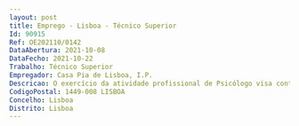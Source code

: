 ```yaml
--- 
layout: post
title: Emprego - Lisboa - Técnico Superior
Id: 90915
Ref: OE202110/0142
DataAbertura: 2021-10-08
DataFecho: 2021-10-22
Trabalho: Técnico Superior
Empregador: Casa Pia de Lisboa, I.P.
Descricao: O exercício da atividade profissional de Psicólogo visa contribuir, através da sua intervenção especializada, para a criação de condições que garantam a adequada satisfação de necessidades físicas, psíquicas, emocionais e sociais das crianças e jovens e o efetivo exercício dos seus direitos, favorecendo a sua integração em contexto sociofamiliar seguro e promovendo a sua educação, bem estar e desenvolvimento integral, alinhada com o enquadramento jurídico legal subjacente, o quadro de Estatutos da CPL,IP, o Código Deontológico da Ordem dos Psicólogos Portugueses (OPP), bem como o Código de Procedimento Administrativo (CPA), conforme descrito na Ata 1 do Júri, publicitada em Anexo.
CodigoPostal: 1449-008 LISBOA
Concelho: Lisboa
Distrito: Lisboa
--- 
```

